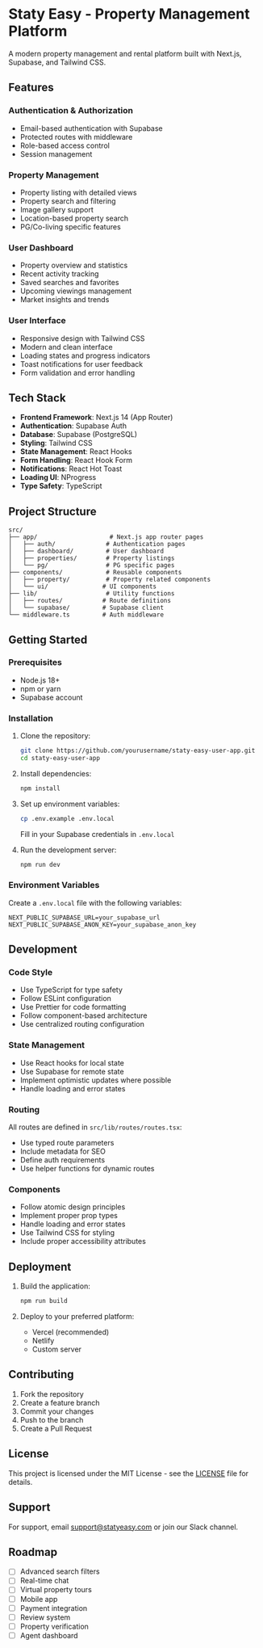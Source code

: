 # Staty Easy - Property Management Platform

A modern property management and rental platform built with Next.js, Supabase, and Tailwind CSS.

## Features

### Authentication & Authorization
- Email-based authentication with Supabase
- Protected routes with middleware
- Role-based access control
- Session management

### Property Management
- Property listing with detailed views
- Property search and filtering
- Image gallery support
- Location-based property search
- PG/Co-living specific features

### User Dashboard
- Property overview and statistics
- Recent activity tracking
- Saved searches and favorites
- Upcoming viewings management
- Market insights and trends

### User Interface
- Responsive design with Tailwind CSS
- Modern and clean interface
- Loading states and progress indicators
- Toast notifications for user feedback
- Form validation and error handling

## Tech Stack

- **Frontend Framework**: Next.js 14 (App Router)
- **Authentication**: Supabase Auth
- **Database**: Supabase (PostgreSQL)
- **Styling**: Tailwind CSS
- **State Management**: React Hooks
- **Form Handling**: React Hook Form
- **Notifications**: React Hot Toast
- **Loading UI**: NProgress
- **Type Safety**: TypeScript

## Project Structure

```
src/
├── app/                    # Next.js app router pages
│   ├── auth/              # Authentication pages
│   ├── dashboard/         # User dashboard
│   ├── properties/        # Property listings
│   └── pg/                # PG specific pages
├── components/            # Reusable components
│   ├── property/          # Property related components
│   └── ui/               # UI components
├── lib/                   # Utility functions
│   ├── routes/           # Route definitions
│   └── supabase/         # Supabase client
└── middleware.ts         # Auth middleware
```

## Getting Started

### Prerequisites

- Node.js 18+ 
- npm or yarn
- Supabase account

### Installation

1. Clone the repository:
   ```bash
   git clone https://github.com/yourusername/staty-easy-user-app.git
   cd staty-easy-user-app
   ```

2. Install dependencies:
   ```bash
   npm install
   ```

3. Set up environment variables:
   ```bash
   cp .env.example .env.local
   ```
   Fill in your Supabase credentials in `.env.local`

4. Run the development server:
   ```bash
   npm run dev
   ```

### Environment Variables

Create a `.env.local` file with the following variables:

```env
NEXT_PUBLIC_SUPABASE_URL=your_supabase_url
NEXT_PUBLIC_SUPABASE_ANON_KEY=your_supabase_anon_key
```

## Development

### Code Style

- Use TypeScript for type safety
- Follow ESLint configuration
- Use Prettier for code formatting
- Follow component-based architecture
- Use centralized routing configuration

### State Management

- Use React hooks for local state
- Use Supabase for remote state
- Implement optimistic updates where possible
- Handle loading and error states

### Routing

All routes are defined in `src/lib/routes/routes.tsx`:
- Use typed route parameters
- Include metadata for SEO
- Define auth requirements
- Use helper functions for dynamic routes

### Components

- Follow atomic design principles
- Implement proper prop types
- Handle loading and error states
- Use Tailwind CSS for styling
- Include proper accessibility attributes

## Deployment

1. Build the application:
   ```bash
   npm run build
   ```

2. Deploy to your preferred platform:
   - Vercel (recommended)
   - Netlify
   - Custom server

## Contributing

1. Fork the repository
2. Create a feature branch
3. Commit your changes
4. Push to the branch
5. Create a Pull Request

## License

This project is licensed under the MIT License - see the [LICENSE](LICENSE) file for details.

## Support

For support, email support@statyeasy.com or join our Slack channel.

## Roadmap

- [ ] Advanced search filters
- [ ] Real-time chat
- [ ] Virtual property tours
- [ ] Mobile app
- [ ] Payment integration
- [ ] Review system
- [ ] Property verification
- [ ] Agent dashboard
